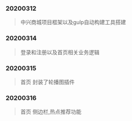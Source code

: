 ### 20200312
>中兴商城项目框架以及gulp自动构建工具搭建
### 20200314
>登录和注册以及首页相关业务逻辑
### 20200315
>首页 封装了轮播图插件

### 20200316
>首页 侧边栏,热点推荐功能